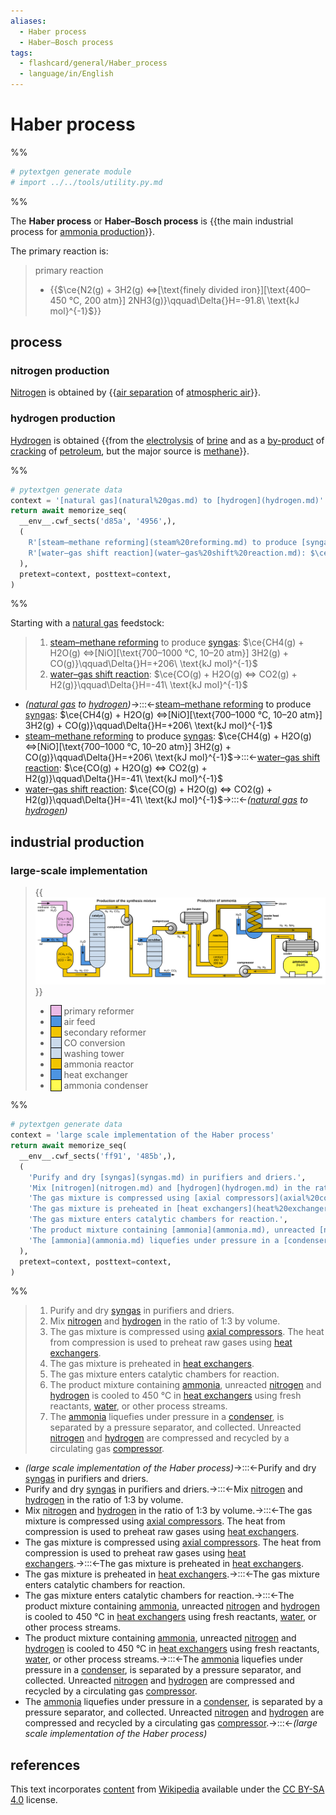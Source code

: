 ```yaml
---
aliases:
  - Haber process
  - Haber–Bosch process
tags:
  - flashcard/general/Haber_process
  - language/in/English
---
```


# Haber process

%%

```Python
# pytextgen generate module
# import ../../tools/utility.py.md
```

%%

The __Haber process__ or __Haber–Bosch process__ is {{the main industrial process for [ammonia production](ammonia%20production.md)}}. <!--SR:!2026-08-30,913,330-->

The primary reaction is:

> primary reaction
>
> - {{$\ce{N2(g) + 3H2(g) <=>[\text{finely divided iron}][\text{400–450 °C, 200 atm}] 2NH3(g)}\qquad\Delta{}H=-91.8\ \text{kJ mol}^{-1}$}} <!--SR:!2024-04-17,38,170-->

## process

### nitrogen production

[Nitrogen](nitrogen.md) is obtained by {{[air separation](air%20separation.md) of [atmospheric air](atmosphere%20of%20Earth.md)}}. <!--SR:!2025-10-23,619,310-->

### hydrogen production

[Hydrogen](hydrogen.md) is obtained {{from the [electrolysis](electrolysis.md) of [brine](brine.md) and as a [by-product](by-product.md) of [cracking](cracking%20(chemistry).md) of [petroleum](petroleum.md), but the major source is [methane](methane.md)}}. <!--SR:!2025-07-10,487,250-->

%%

```Python
# pytextgen generate data
context = '[natural gas](natural%20gas.md) to [hydrogen](hydrogen.md)'
return await memorize_seq(
  __env__.cwf_sects('d85a', '4956',),
  (
    R'[steam–methane reforming](steam%20reforming.md) to produce [syngas](syngas.md): $\ce{CH4(g) + H2O(g) <=>[NiO][\text{700–1000 °C, 10–20 atm}] 3H2(g) + CO(g)}\qquad\Delta{}H=+206\ \text{kJ mol}^{-1}$',
    R'[water–gas shift reaction](water–gas%20shift%20reaction.md): $\ce{CO(g) + H2O(g) <=> CO2(g) + H2(g)}\qquad\Delta{}H=-41\ \text{kJ mol}^{-1}$',
  ),
  pretext=context, posttext=context,
)
```

%%

Starting with a [natural gas](natural%20gas.md) feedstock:

<!--pytextgen generate section="d85a"--><!-- The following content is generated at 2023-05-02T11:22:28.877358+08:00. Any edits will be overridden! -->

> 1. [steam–methane reforming](steam%20reforming.md) to produce [syngas](syngas.md): $\ce{CH4(g) + H2O(g) <=>[NiO][\text{700–1000 °C, 10–20 atm}] 3H2(g) + CO(g)}\qquad\Delta{}H=+206\ \text{kJ mol}^{-1}$
> 2. [water–gas shift reaction](water–gas%20shift%20reaction.md): $\ce{CO(g) + H2O(g) <=> CO2(g) + H2(g)}\qquad\Delta{}H=-41\ \text{kJ mol}^{-1}$

<!--/pytextgen-->

<!--pytextgen generate section="4956"--><!-- The following content is generated at 2024-01-04T20:17:51.755623+08:00. Any edits will be overridden! -->

- _([natural gas](natural%20gas.md) to [hydrogen](hydrogen.md))_→:::←[steam–methane reforming](steam%20reforming.md) to produce [syngas](syngas.md): $\ce{CH4(g) + H2O(g) <=>[NiO][\text{700–1000 °C, 10–20 atm}] 3H2(g) + CO(g)}\qquad\Delta{}H=+206\ \text{kJ mol}^{-1}$ <!--SR:!2024-03-31,6,150!2025-11-23,655,330-->
- [steam–methane reforming](steam%20reforming.md) to produce [syngas](syngas.md): $\ce{CH4(g) + H2O(g) <=>[NiO][\text{700–1000 °C, 10–20 atm}] 3H2(g) + CO(g)}\qquad\Delta{}H=+206\ \text{kJ mol}^{-1}$→:::←[water–gas shift reaction](water–gas%20shift%20reaction.md): $\ce{CO(g) + H2O(g) <=> CO2(g) + H2(g)}\qquad\Delta{}H=-41\ \text{kJ mol}^{-1}$ <!--SR:!2024-05-30,72,210!2025-05-22,454,250-->
- [water–gas shift reaction](water–gas%20shift%20reaction.md): $\ce{CO(g) + H2O(g) <=> CO2(g) + H2(g)}\qquad\Delta{}H=-41\ \text{kJ mol}^{-1}$→:::←_([natural gas](natural%20gas.md) to [hydrogen](hydrogen.md))_ <!--SR:!2024-07-08,336,330!2024-07-03,217,210-->

<!--/pytextgen-->

## industrial production

### large-scale implementation

> {{![process flow diagram of the Haber process](../archives/Wikimedia%20Commons/Haber-Bosch-En.svg)}}
>
> - <span style="border:thin solid black"><span style="border-left:1.2em solid;border-left-color:#ecbae7" title="#ECBAE7">&#xFEFF;</span></span> primary reformer
> - <span style="border:thin solid black"><span style="border-left:1.2em solid;border-left-color:#4d94e1" title="#4D94E1">&#xFEFF;</span></span> air feed
> - <span style="border:thin solid black"><span style="border-left:1.2em solid;border-left-color:#f2c500" title="#F2C500">&#xFEFF;</span></span> secondary reformer
> - <span style="border:thin solid black"><span style="border-left:1.2em solid;border-left-color:#cadaeb" title="#CADAEB">&#xFEFF;</span></span> CO conversion
> - <span style="border:thin solid black"><span style="border-left:1.2em solid;border-left-color:#cadaeb" title="#CADAEB">&#xFEFF;</span></span> washing tower
> - <span style="border:thin solid black"><span style="border-left:1.2em solid;border-left-color:#f2c500" title="#F2C500">&#xFEFF;</span></span> ammonia reactor
> - <span style="border:thin solid black"><span style="border-left:1.2em solid;border-left-color:#4d94e1" title="#4D94E1">&#xFEFF;</span></span> heat exchanger
> - <span style="border:thin solid black"><span style="border-left:1.2em solid;border-left-color:#fffc51" title="#FFFC51">&#xFEFF;</span></span> ammonia condenser <!--SR:!2024-03-29,79,230-->

%%

```Python
# pytextgen generate data
context = 'large scale implementation of the Haber process'
return await memorize_seq(
  __env__.cwf_sects('ff91', '485b',),
  (
    'Purify and dry [syngas](syngas.md) in purifiers and driers.',
    'Mix [nitrogen](nitrogen.md) and [hydrogen](hydrogen.md) in the ratio of 1:3 by volume.',
    'The gas mixture is compressed using [axial compressors](axial%20compressor.md). The heat from compression is used to preheat raw gases using [heat exchangers](heat%20exchanger.md).',
    'The gas mixture is preheated in [heat exchangers](heat%20exchanger.md).',
    'The gas mixture enters catalytic chambers for reaction.',
    'The product mixture containing [ammonia](ammonia.md), unreacted [nitrogen](nitrogen.md) and [hydrogen](hydrogen.md) is cooled to 450 °C in [heat exchangers](heat%20exchanger.md) using fresh reactants, [water](water.md), or other process streams.',
    'The [ammonia](ammonia.md) liquefies under pressure in a [condenser](condenser.md), is separated by a pressure separator, and collected. Unreacted [nitrogen](nitrogen.md) and [hydrogen](hydrogen.md) are compressed and recycled by a circulating gas [compressor](compressor.md).',
  ),
  pretext=context, posttext=context,
)
```

%%

<!--pytextgen generate section="ff91"--><!-- The following content is generated at 2023-05-02T10:02:01.861492+08:00. Any edits will be overridden! -->

> 1. Purify and dry [syngas](syngas.md) in purifiers and driers.
> 2. Mix [nitrogen](nitrogen.md) and [hydrogen](hydrogen.md) in the ratio of 1:3 by volume.
> 3. The gas mixture is compressed using [axial compressors](axial%20compressor.md). The heat from compression is used to preheat raw gases using [heat exchangers](heat%20exchanger.md).
> 4. The gas mixture is preheated in [heat exchangers](heat%20exchanger.md).
> 5. The gas mixture enters catalytic chambers for reaction.
> 6. The product mixture containing [ammonia](ammonia.md), unreacted [nitrogen](nitrogen.md) and [hydrogen](hydrogen.md) is cooled to 450 °C in [heat exchangers](heat%20exchanger.md) using fresh reactants, [water](water.md), or other process streams.
> 7. The [ammonia](ammonia.md) liquefies under pressure in a [condenser](condenser.md), is separated by a pressure separator, and collected. Unreacted [nitrogen](nitrogen.md) and [hydrogen](hydrogen.md) are compressed and recycled by a circulating gas [compressor](compressor.md).

<!--/pytextgen-->

<!--pytextgen generate section="485b"--><!-- The following content is generated at 2024-01-04T20:17:51.833127+08:00. Any edits will be overridden! -->

- _(large scale implementation of the Haber process)_→:::←Purify and dry [syngas](syngas.md) in purifiers and driers. <!--SR:!2025-12-23,662,310!2024-05-11,288,330-->
- Purify and dry [syngas](syngas.md) in purifiers and driers.→:::←Mix [nitrogen](nitrogen.md) and [hydrogen](hydrogen.md) in the ratio of 1:3 by volume. <!--SR:!2025-10-01,604,310!2026-02-27,709,310-->
- Mix [nitrogen](nitrogen.md) and [hydrogen](hydrogen.md) in the ratio of 1:3 by volume.→:::←The gas mixture is compressed using [axial compressors](axial%20compressor.md). The heat from compression is used to preheat raw gases using [heat exchangers](heat%20exchanger.md). <!--SR:!2024-04-18,201,230!2024-04-13,38,250-->
- The gas mixture is compressed using [axial compressors](axial%20compressor.md). The heat from compression is used to preheat raw gases using [heat exchangers](heat%20exchanger.md).→:::←The gas mixture is preheated in [heat exchangers](heat%20exchanger.md). <!--SR:!2025-01-31,434,290!2024-03-26,26,170-->
- The gas mixture is preheated in [heat exchangers](heat%20exchanger.md).→:::←The gas mixture enters catalytic chambers for reaction. <!--SR:!2026-09-15,926,330!2025-03-20,454,290-->
- The gas mixture enters catalytic chambers for reaction.→:::←The product mixture containing [ammonia](ammonia.md), unreacted [nitrogen](nitrogen.md) and [hydrogen](hydrogen.md) is cooled to 450 °C in [heat exchangers](heat%20exchanger.md) using fresh reactants, [water](water.md), or other process streams. <!--SR:!2024-05-02,38,170!2026-12-02,986,330-->
- The product mixture containing [ammonia](ammonia.md), unreacted [nitrogen](nitrogen.md) and [hydrogen](hydrogen.md) is cooled to 450 °C in [heat exchangers](heat%20exchanger.md) using fresh reactants, [water](water.md), or other process streams.→:::←The [ammonia](ammonia.md) liquefies under pressure in a [condenser](condenser.md), is separated by a pressure separator, and collected. Unreacted [nitrogen](nitrogen.md) and [hydrogen](hydrogen.md) are compressed and recycled by a circulating gas [compressor](compressor.md). <!--SR:!2025-07-05,484,250!2025-05-29,459,250-->
- The [ammonia](ammonia.md) liquefies under pressure in a [condenser](condenser.md), is separated by a pressure separator, and collected. Unreacted [nitrogen](nitrogen.md) and [hydrogen](hydrogen.md) are compressed and recycled by a circulating gas [compressor](compressor.md).→:::←_(large scale implementation of the Haber process)_ <!--SR:!2026-09-09,921,330!2024-06-13,195,230-->

<!--/pytextgen-->

## references

This text incorporates [content](https://en.wikipedia.org/wiki/Haber_process) from [Wikipedia](Wikipedia.md) available under the [CC BY-SA 4.0](https://creativecommons.org/licenses/by-sa/4.0/) license.
